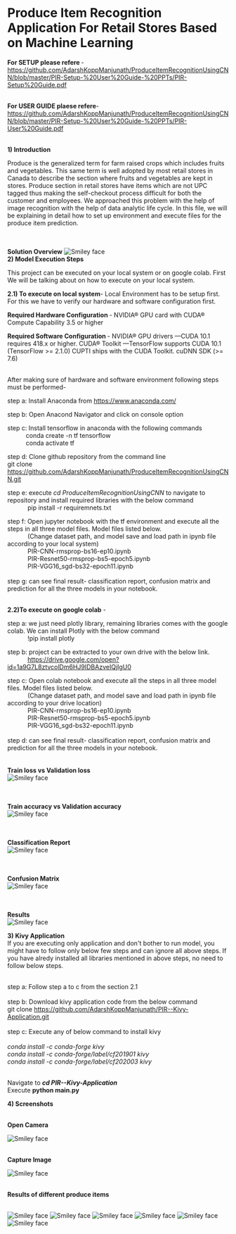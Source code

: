 # Produce Item Recognition Application For Retail Stores Based on Machine Learning	


<b>For  SETUP please refere </b>- https://github.com/AdarshKoppManjunath/ProduceItemRecognitionUsingCNN/blob/master/PIR-Setup-%20User%20Guide-%20PPTs/PIR-Setup%20Guide.pdf<br><br>

<b>For USER GUIDE plaese refere</b>- https://github.com/AdarshKoppManjunath/ProduceItemRecognitionUsingCNN/blob/master/PIR-Setup-%20User%20Guide-%20PPTs/PIR-User%20Guide.pdf
<br><br>


<b>1) Introduction</b>
<p>
Produce is the generalized term for farm raised crops which includes fruits and vegetables. This same term is well adopted by most retail stores in Canada to describe the section where fruits and vegetables are kept in stores. Produce section in retail stores have items which are not UPC tagged thus making the self-checkout process difficult for both the customer and employees. We approached this problem with the help of image recognition with the help of data analytic life cycle. In this file, we will be explaining in detail how to set up environment and execute files for the produce item prediction. </P><br><br>
<b>Solution Overview</b>

 <img src="https://github.com/AdarshKoppManjunath/ProduceItemRecognitionUsingCNN/blob/master/PIR-Images/Solution%20Overwiew.PNG" alt="Smiley face" >
 
 <br>
<b>2) Model Execution Steps</b>
  <p>
  This project can be executed on your local system or on google colab. First We will be talking about on how to execute on your local system.</p>
  
 <b> 2.1) To execute on local system</b>-
        Local Environment has to be setup  first. For this we have to verify our hardware and software configuration first.<br>
        
 <b> Required Hardware Configuration </b> - NVIDIA® GPU card with CUDA® Compute Capability 3.5 or higher<br>
  
 <b> Required Software Configuration </b>- NVIDIA® GPU drivers —CUDA 10.1 requires 418.x or higher. CUDA® Toolkit —TensorFlow       supports CUDA 10.1 (TensorFlow >= 2.1.0) CUPTI ships with the CUDA Toolkit. cuDNN SDK (>= 7.6)<br><br>
 
 After making sure of hardware and software environment following steps must be performed-<br>
 
 step a: Install Anaconda from  https://www.anaconda.com/ <br>
 
 step b: Open Anacond Navigator and click on console option <br>
 
 step c: Install tensorflow in anaconda with the following commands <br>
 &emsp;&emsp;&emsp;conda create -n tf tensorflow<br>
 &emsp;&emsp;&emsp;conda activate tf<br>
 
 step d: Clone github repository from the command line <br> git clone https://github.com/AdarshKoppManjunath/ProduceItemRecognitionUsingCNN.git <br>
 
 step e:  execute <i>cd ProduceItemRecognitionUsingCNN</i> to navigate to repository and install required libraries with the below command<br>
 &emsp;&emsp;&emsp; pip install -r requiremnets.txt
 
 step f: Open jupyter notebook with the tf environment and execute all the steps in all three model files. Model files listed below. <br>
&emsp;&emsp;&emsp;  (Change dataset path, and  model save and load path in ipynb file according to your local system)<br>
 &emsp;&emsp;&emsp;  PIR-CNN-rmsprop-bs16-ep10.ipynb 	<br>
  &emsp;&emsp;&emsp;
 PIR-Resnet50-rmsprop-bs5-epoch5.ipynb	<br>
  &emsp;&emsp;&emsp;
 PIR-VGG16_sgd-bs32-epoch11.ipynb
 <br><br>
 step g: can see final result- classification report, confusion matrix and prediction for all the three models in your notebook.<br><br>
 
<b> 2.2)To execute on google colab</b> - <br>
 
 step a: we just need  plotly library, remaining libraries comes with the google colab. We can install Plotly with the below command <br>
&emsp;&emsp;&emsp; !pip install plotly<br>

step b: project can be extracted to your own drive with the below link. <br>
&emsp;&emsp;&emsp;
https://drive.google.com/open?id=1a9G7L8ztvcolDm6HJ9IDBAzveIQjIgU0 <br>

 step c: Open colab notebook and execute all the steps in all three model files. Model files listed below. <br>
&emsp;&emsp;&emsp;  (Change dataset path, and  model save and load path in ipynb file according to your drive location)<br>
 &emsp;&emsp;&emsp;  PIR-CNN-rmsprop-bs16-ep10.ipynb 	<br>
  &emsp;&emsp;&emsp;
 PIR-Resnet50-rmsprop-bs5-epoch5.ipynb	<br>
  &emsp;&emsp;&emsp;
 PIR-VGG16_sgd-bs32-epoch11.ipynb
 <br><br>
 step d:  can see final result- classification report, confusion matrix and prediction for all the three models in your notebook.<br><br>
 <br>
 <b>Train loss vs Validation loss </b><br>
 <img src="https://github.com/AdarshKoppManjunath/ProduceItemRecognitionUsingCNN/blob/master/PIR-Images/loss.PNG" alt="Smiley face" >

 <br><br>
 <b>Train accuracy vs Validation accuracy</b><br>
 <img src="https://github.com/AdarshKoppManjunath/ProduceItemRecognitionUsingCNN/blob/master/PIR-Images/accuracy.PNG" alt="Smiley face" >

 <br><br>
 <b>Classification Report</b><br>
 <img src="https://github.com/AdarshKoppManjunath/ProduceItemRecognitionUsingCNN/blob/master/PIR-Images/classification%20report.PNG" alt="Smiley face" >

 <br><br>
 <b>Confusion Matrix</b><br>
<img src="https://github.com/AdarshKoppManjunath/ProduceItemRecognitionUsingCNN/blob/master/PIR-Images/confusion%20matrix.PNG" alt="Smiley face" >

<br><br>
<b> Results </b><br>
<img src="https://github.com/AdarshKoppManjunath/ProduceItemRecognitionUsingCNN/blob/master/PIR-Images/FinalResults.PNG" alt="Smiley face" >

 
 <b>3) Kivy Application</b><br>
  If you are executing only application and don't bother to run model, you might have to follow only below few steps and can ignore all above steps. If you have alredy installed  all libraries mentioned in above steps, no need to follow below steps. <br><br>
  
  step a: Follow step a to c from the section 2.1<br><br>
  step b: Download kivy application code from the below command<br>
  git clone https://github.com/AdarshKoppManjunath/PIR--Kivy-Application.git<br><br>
  step c: Execute  any of below command to install kivy <br><br><i>
  conda install -c conda-forge kivy<br>
  conda install -c conda-forge/label/cf201901 kivy<br>
  conda install -c conda-forge/label/cf202003 kivy</i><br><br>
  
Navigate to <b><i>cd PIR--Kivy-Application</i></b><br>
Execute <b></i>python main.py</i></b><br>
  
 
<b>4) Screenshots</b><br><br>

<b> Open Camera </b>
  
<img src="https://github.com/AdarshKoppManjunath/ProduceItemRecognitionUsingCNN/blob/master/PIR-Screenshots/Open%20Camera.PNG" alt="Smiley face" > <br><br>
  
  
 <b> Capture Image </b>
  
<img src="https://github.com/AdarshKoppManjunath/ProduceItemRecognitionUsingCNN/blob/master/PIR-Screenshots/Capture.PNG" alt="Smiley face" ><br><br>

<b> Results of different produce items</b><br><br>
 
 <img src="https://github.com/AdarshKoppManjunath/ProduceItemRecognitionUsingCNN/blob/master/PIR-Screenshots/apple%20(1).jpeg" alt="Smiley face" >
 <img src="https://github.com/AdarshKoppManjunath/ProduceItemRecognitionUsingCNN/blob/master/PIR-Screenshots/Bannana.jpeg" alt="Smiley face" >
 <img src="https://github.com/AdarshKoppManjunath/ProduceItemRecognitionUsingCNN/blob/master/PIR-Screenshots/Brocolli.PNG" alt="Smiley face" >
 <img src="https://github.com/AdarshKoppManjunath/ProduceItemRecognitionUsingCNN/blob/master/PIR-Screenshots/Pineapple.PNG" alt="Smiley face" >
 <img src="https://github.com/AdarshKoppManjunath/ProduceItemRecognitionUsingCNN/blob/master/PIR-Screenshots/redchilli.PNG" alt="Smiley face" >
 <img src="https://github.com/AdarshKoppManjunath/ProduceItemRecognitionUsingCNN/blob/master/PIR-Screenshots/CarrotPrediction.PNG" alt="Smiley face" >

<br><br><br>




